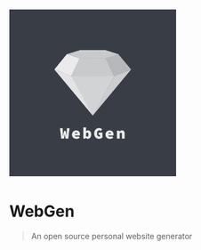 <h1 align="left">
	<img width="300" src="backend/public/logo.png" alt="WebGen">
</h1>

# WebGen

> An open source personal website generator
